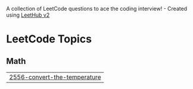 A collection of LeetCode questions to ace the coding interview! - Created using [LeetHub v2](https://github.com/arunbhardwaj/LeetHub-2.0)
<!---LeetCode Topics Start-->
# LeetCode Topics
## Math
|  |
| ------- |
| [2556-convert-the-temperature](https://github.com/coder395/LEETCODE/tree/master/2556-convert-the-temperature) |
<!---LeetCode Topics End-->